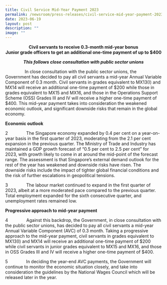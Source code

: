 ```yaml
---
title: Civil Service Mid‑Year Payment 2023
permalink: /newsroom/press-releases/civil-service-mid-year-payment-2023/
date: 2023-06-19
layout: post
description: ""
image: ""
---
```

<p style="text-align:center"><strong>Civil servants to receive 0.3-month mid-year bonus<br>
	Junior grade officers to get an additional one-time payment of up to $400</strong></p>

<p style="text-align:center"><strong><em>This follows close consultation with public sector unions</em></strong></p>

  &nbsp;&nbsp;&nbsp;&nbsp;&nbsp;&nbsp;&nbsp;&nbsp;&nbsp;  &nbsp;&nbsp;&nbsp; &nbsp; In close consultation with the public sector unions, the Government has decided to pay all civil servants a mid-year Annual Variable Component of 0.3 month. Civil servants in grades equivalent to MX13(I) and MX14 will receive an additional one-time payment of $200 while those in grades equivalent to MX15 and MX16, and those in the Operations Support Scheme (OSS) Grades III and IV will receive a higher one-time payment of $400. This mid-year payment takes into consideration the weakened economic outlook, and significant downside risks that remain in the global economy.

**Economic outlook**

2&nbsp;&nbsp;&nbsp;&nbsp;&nbsp;&nbsp;&nbsp;&nbsp;&nbsp;&nbsp;&nbsp;&nbsp;&nbsp;&nbsp; The Singapore economy expanded by 0.4 per cent on a year-on-year basis in the first quarter of 2023, moderating from the 2.1 per cent expansion in the previous quarter. The Ministry of Trade and Industry has maintained a GDP growth forecast of “0.5 per cent to 2.5 per cent” for 2023, with growth likely to come in at around the mid-point of the forecast range. The assessment is that Singapore’s external demand outlook for the rest of the year has weakened and downside risks have risen. The downside risks include the impact of tighter global financial conditions and the risk of further escalations in geopolitical tensions.

3&nbsp;&nbsp;&nbsp;&nbsp;&nbsp;&nbsp;&nbsp;&nbsp;&nbsp;&nbsp;&nbsp;&nbsp;&nbsp;&nbsp; The labour market continued to expand in the first quarter of 2023, albeit at a more moderated pace compared to the previous quarter. Total employment expanded for the sixth consecutive quarter, and unemployment rates remained low.

**Progressive approach to mid-year payment**

4&nbsp;&nbsp;&nbsp;&nbsp;&nbsp;&nbsp;&nbsp;&nbsp;&nbsp;&nbsp;&nbsp;&nbsp;&nbsp;&nbsp; Against this backdrop, the Government, in close consultation with the public sector unions, has decided to pay all civil servants a mid-year Annual Variable Component (AVC) of 0.3 month. Taking a progressive approach to the mid-year payment, civil servants in grades equivalent to MX13(I) and MX14 will receive an additional one-time payment of $200 while civil servants in junior grades equivalent to MX15 and MX16, and those in OSS Grades III and IV will receive a higher one-time payment of $400.

5&nbsp;&nbsp;&nbsp;&nbsp;&nbsp;&nbsp;&nbsp;&nbsp;&nbsp;&nbsp;&nbsp;&nbsp;&nbsp;&nbsp; In deciding the year-end AVC payments, the Government will continue to monitor the economic situation closely, and take into consideration the guidelines by the National Wages Council which will be released later in the year.
